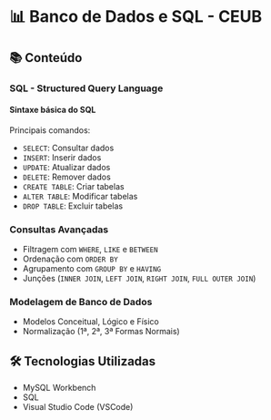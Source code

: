 # 📊 Banco de Dados e SQL - CEUB

## 📚 Conteúdo

### SQL - Structured Query Language

#### Sintaxe básica do SQL
Principais comandos:
- `SELECT`: Consultar dados
- `INSERT`: Inserir dados
- `UPDATE`: Atualizar dados
- `DELETE`: Remover dados
- `CREATE TABLE`: Criar tabelas
- `ALTER TABLE`: Modificar tabelas
- `DROP TABLE`: Excluir tabelas

### Consultas Avançadas
- Filtragem com `WHERE`, `LIKE` e `BETWEEN`
- Ordenação com `ORDER BY`
- Agrupamento com `GROUP BY` e `HAVING`
- Junções (`INNER JOIN`, `LEFT JOIN`, `RIGHT JOIN`, `FULL OUTER JOIN`)

### Modelagem de Banco de Dados
- Modelos Conceitual, Lógico e Físico
- Normalização (1ª, 2ª, 3ª Formas Normais)

## 🛠️ Tecnologias Utilizadas
- MySQL Workbench
- SQL
- Visual Studio Code (VSCode)
